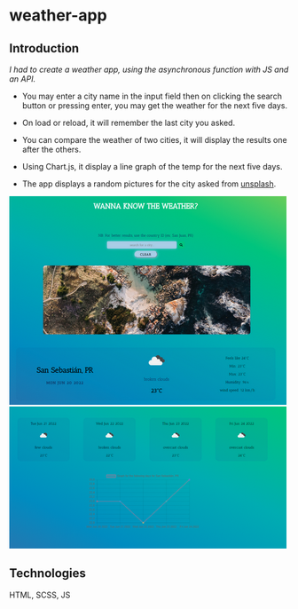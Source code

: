 # weather-app

## Introduction

_I had to create a weather app, using the asynchronous function with JS and an API._

- You may enter a city name in the input field then on clicking the search button or pressing enter, you may get the weather for the next five days.

- On load or reload, it will remember the last city you asked.

- You can compare the weather of two cities, it will display the results one after the others.

- Using Chart.js, it display a line graph of the temp for the next five days.

- The app displays a random pictures for the city asked from [unsplash](https://unsplash.com/).

![app_design](Capture%20d%E2%80%99%C3%A9cran%202022-06-20%20103833.png)
![app_design](Capture%20d%E2%80%99%C3%A9cran%202022-06-20%20103906.png)

## Technologies

HTML, SCSS, JS
